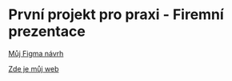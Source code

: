 # První projekt pro praxi - Firemní prezentace

[Můj Figma návrh](https://www.figma.com/file/ochsljgUrLV8H0E2xkymst/L3---4P-projekt-(Copy)?node-id=0%3A1&t=mM9WUoCjtJvycnAP-1)

[Zde je můj web](https://pslib-cz.github.io/2022l3web-pppp-TomasMachalka/)